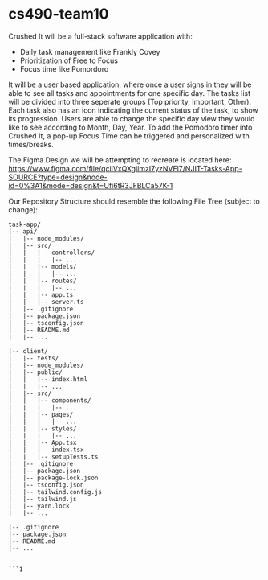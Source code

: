 # cs490-team10

Crushed It will be a full-stack software application with:
  - Daily task management like Frankly Covey
  - Prioritization of Free to Focus
  - Focus time like Pomordoro

It will be a user based application, where once a user signs in they will be able to see all tasks and appointments for one specific day. The tasks list will be divided into three seperate groups (Top priority, Important, Other). Each task also has an icon indicating the current status of the task, to show its progression. Users are able to change the specific day view they would like to see according to Month, Day, Year. To add the Pomodoro timer into Crushed It, a pop-up Focus Time can be triggered and personalized with times/breaks.

The Figma Design we will be attempting to recreate is located here: https://www.figma.com/file/qcilVxQXgiimzI7yzNVFl7/NJIT-Tasks-App-SOURCE?type=design&node-id=0%3A1&mode=design&t=Ufi6tR3JFBLCa57K-1

Our Repository Structure should resemble the following File Tree (subject to change):

```
task-app/
|-- api/
|   |-- node_modules/
|   |-- src/
|   |   |-- controllers/
|   |   |   |-- ...
|   |   |-- models/
|   |   |   |-- ...
|   |   |-- routes/
|   |   |   |-- ...
|   |   |-- app.ts
|   |   |-- server.ts
|   |-- .gitignore
|   |-- package.json
|   |-- tsconfig.json
|   |-- README.md
|   |-- ...

|-- client/
|   |-- tests/
|   |-- node_modules/
|   |-- public/
|   |   |-- index.html
|   |   |-- ...
|   |-- src/
|   |   |-- components/
|   |   |   |-- ...
|   |   |-- pages/
|   |   |   |-- ...
|   |   |-- styles/
|   |   |   |-- ...
|   |   |-- App.tsx
|   |   |-- index.tsx
|   |   |-- setupTests.ts
|   |-- .gitignore
|   |-- package.json
|   |-- package-lock.json
|   |-- tsconfig.json
|   |-- tailwind.config.js
|   |-- tailwind.js
|   |-- yarn.lock
|   |-- ...

|-- .gitignore
|-- package.json
|-- README.md
|-- ...


```1
